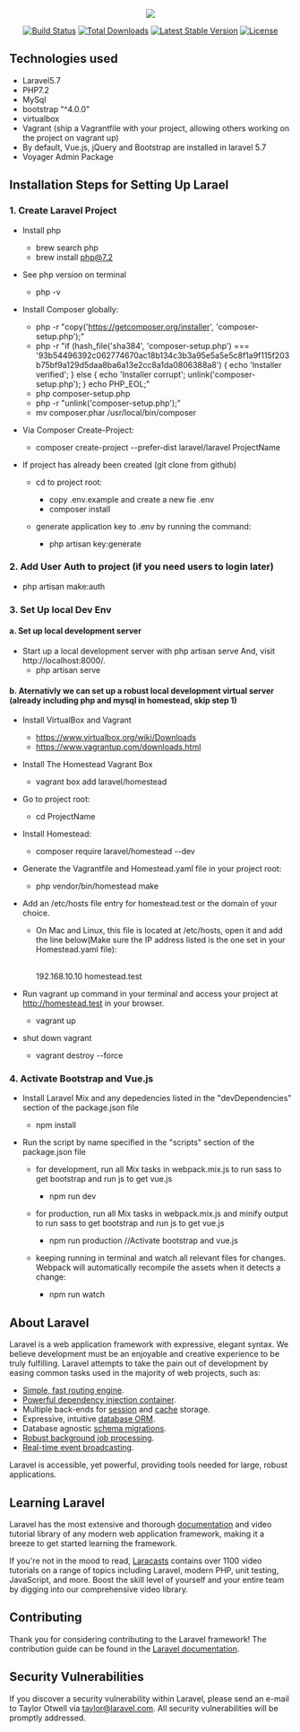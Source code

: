 <p align="center"><img src="https://laravel.com/assets/img/components/logo-laravel.svg"></p>

<p align="center">
<a href="https://travis-ci.org/laravel/framework"><img src="https://travis-ci.org/laravel/framework.svg" alt="Build Status"></a>
<a href="https://packagist.org/packages/laravel/framework"><img src="https://poser.pugx.org/laravel/framework/d/total.svg" alt="Total Downloads"></a>
<a href="https://packagist.org/packages/laravel/framework"><img src="https://poser.pugx.org/laravel/framework/v/stable.svg" alt="Latest Stable Version"></a>
<a href="https://packagist.org/packages/laravel/framework"><img src="https://poser.pugx.org/laravel/framework/license.svg" alt="License"></a>
</p>

## Technologies used 

- Laravel5.7
- PHP7.2
- MySql
- bootstrap  "^4.0.0"
- virtualbox
- Vagrant (ship a Vagrantfile with your project, allowing others working on the project on vagrant up)
- By default, Vue.js, jQuery and Bootstrap are installed in laravel 5.7
- Voyager Admin Package

## Installation Steps for Setting Up Larael

### 1. Create Laravel Project 

- Install php
  - brew search php
  - brew install php@7.2

- See php version on terminal 
  - php -v

- Install Composer globally:

  - php -r "copy('https://getcomposer.org/installer', 'composer-setup.php');"
  - php -r "if (hash_file('sha384', 'composer-setup.php') === '93b54496392c062774670ac18b134c3b3a95e5a5e5c8f1a9f115f203b75bf9a129d5daa8ba6a13e2cc8a1da0806388a8') { echo 'Installer verified'; } else { echo 'Installer corrupt'; unlink('composer-setup.php'); } echo PHP_EOL;"
  - php composer-setup.php
  - php -r "unlink('composer-setup.php');"
  - mv composer.phar /usr/local/bin/composer
  
  
- Via Composer Create-Project:

  - composer create-project --prefer-dist laravel/laravel ProjectName

- If project has already been created (git clone from github)

  - cd to project root:
    - copy .env.example and create a new fie .env
    - composer install

  - generate application key to .env by running the command:
     - php artisan key:generate

### 2. Add User Auth to project (if you need users to login later)
  
  - php artisan make:auth

### 3. Set Up local Dev Env

#### a. Set up local development server
- Start up a local development server with php artisan serve And, visit http://localhost:8000/.
  - php artisan serve 
  
#### b. Aternativly we can set up a robust local development virtual server (already including php and mysql in homestead, skip step 1)

- Install VirtualBox and Vagrant 
  - https://www.virtualbox.org/wiki/Downloads
  - https://www.vagrantup.com/downloads.html
  
- Install The Homestead Vagrant Box
  - vagrant box add laravel/homestead
  
- Go to project root:
  - cd ProjectName
  
- Install Homestead:
  - composer require laravel/homestead --dev 
  
- Generate the Vagrantfile and Homestead.yaml file in your project root:
  - php vendor/bin/homestead make  
  
- Add an /etc/hosts file entry for homestead.test or the domain of your choice.
  - On Mac and Linux, this file is located at /etc/hosts, open it and add the line below(Make sure the IP address listed is the one set in your Homestead.yaml file):
  
    <br> 192.168.10.10  homestead.test
  
- Run vagrant up command in your terminal and access your project at  http://homestead.test in your browser.  
  - vagrant up

- shut down vagrant
  - vagrant destroy --force 




### 4. Activate Bootstrap and Vue.js
- Install Laravel Mix and any depedencies listed in the "devDependencies" section of the package.json file
   - npm install
   
- Run the script by name specified in the "scripts" section of the package.json file
   - for development, run all Mix tasks in webpack.mix.js to run sass to get bootstrap and run js to get vue.js 
     - npm run dev 

   - for production, run all Mix tasks in webpack.mix.js and minify output to run sass to get bootstrap and run js to get vue.js 
     - npm run production //Activate bootstrap and vue.js
   
   - keeping running in terminal and watch all relevant files for changes. Webpack will automatically recompile the assets when it detects a change:
     - npm run watch




## About Laravel

Laravel is a web application framework with expressive, elegant syntax. We believe development must be an enjoyable and creative experience to be truly fulfilling. Laravel attempts to take the pain out of development by easing common tasks used in the majority of web projects, such as:

- [Simple, fast routing engine](https://laravel.com/docs/routing).
- [Powerful dependency injection container](https://laravel.com/docs/container).
- Multiple back-ends for [session](https://laravel.com/docs/session) and [cache](https://laravel.com/docs/cache) storage.
- Expressive, intuitive [database ORM](https://laravel.com/docs/eloquent).
- Database agnostic [schema migrations](https://laravel.com/docs/migrations).
- [Robust background job processing](https://laravel.com/docs/queues).
- [Real-time event broadcasting](https://laravel.com/docs/broadcasting).

Laravel is accessible, yet powerful, providing tools needed for large, robust applications.

## Learning Laravel

Laravel has the most extensive and thorough [documentation](https://laravel.com/docs) and video tutorial library of any modern web application framework, making it a breeze to get started learning the framework.

If you're not in the mood to read, [Laracasts](https://laracasts.com) contains over 1100 video tutorials on a range of topics including Laravel, modern PHP, unit testing, JavaScript, and more. Boost the skill level of yourself and your entire team by digging into our comprehensive video library.



## Contributing

Thank you for considering contributing to the Laravel framework! The contribution guide can be found in the [Laravel documentation](https://laravel.com/docs/contributions).

## Security Vulnerabilities

If you discover a security vulnerability within Laravel, please send an e-mail to Taylor Otwell via [taylor@laravel.com](mailto:taylor@laravel.com). All security vulnerabilities will be promptly addressed.

